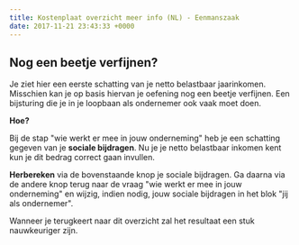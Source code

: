 ```yaml
---
title: Kostenplaat overzicht meer info (NL) - Eenmanszaak
date: 2017-11-21 23:43:33 +0000
---
```

## Nog een beetje verfijnen?

Je ziet hier een eerste schatting van je netto belastbaar jaarinkomen. Misschien kan je op basis hiervan je oefening nog een beetje verfijnen. Een bijsturing die je in je loopbaan als ondernemer ook vaak moet doen.

**Hoe?**

Bij de stap "wie werkt er mee in jouw onderneming" heb je een schatting gegeven van je **sociale bijdragen**. Nu je je netto belastbaar inkomen kent kun je dit bedrag correct gaan invullen.

**Herbereken** via de bovenstaande knop je sociale bijdragen. Ga daarna via de andere knop terug naar de vraag "wie werkt er mee in jouw onderneming" en wijzig, indien nodig, jouw sociale bijdragen in het blok "jij als ondernemer".

Wanneer je terugkeert naar dit overzicht zal het resultaat een stuk nauwkeuriger zijn.